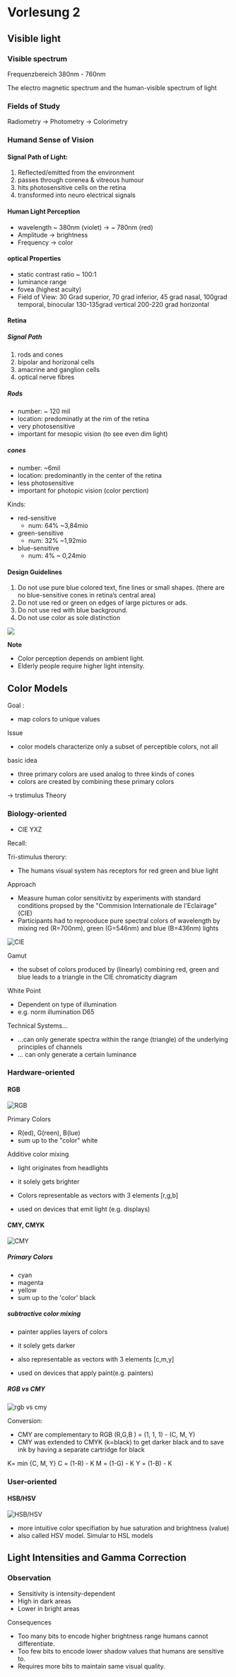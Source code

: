 # Vorlesung 2

## Visible light

###  Visible spectrum

Frequenzbereich
380nm - 760nm

The electro magnetic spectrum and the human-visible spectrum of light

### Fields of Study
Radiometry -> Photometry -> Colorimetry

### Humand Sense of Vision

#### Signal Path of Light:
1. Reflected/emitted from the environment
2. passes through corenea & vitreous humour
3. hits photosensitive cells on the retina
4. transformed into neuro electrical signals

#### Human Light Perception
- wavelength ~ 380nm (violet) -> ~ 780nm (red)
- Amplitude -> brightness
- Frequency -> color
  
#### optical Properties
- static contrast ratio ~ 100:1
- luminance range 
- fovea (highest acuity)
- Field of View: 30 Grad superior, 70 grad inferior, 45 grad nasal, 100grad temporal, binocular 130-135grad vertical 200-220 grad horizontal

#### Retina
##### Signal Path
1. rods and cones 
2. bipolar and horizonal cells
3. amacrine and ganglion cells
4. optical nerve fibres

##### Rods

- number: ~ 120 mil
- location: predominatly at the rim of the retina
- very photosensitive 
- important for mesopic vision (to see even dim light)

##### cones
- number: ~6mil
- location: predominantly in the center of the retina
- less photosensitive
- important for photopic vision (color perction)

Kinds:
- red-sensitive
  - num: 64% ~3,84mio
- green-sensitive
  - num: 32% ~1,92mio
- blue-sensitive
  - num: 4% ~ 0,24mio


#### Design Guidelines
1. Do not use pure blue colored text, fine lines or small shapes. (there are no blue-sensitive cones in retina’s central area)
2. Do not use red or green on edges of large pictures or ads.
3. Do not use red with blue background.
4. Do not use color as sole distinction

![](designGuidelines.png)

**Note**
- Color perception depends on ambient light.
- Elderly people require higher light intensity.

## Color Models

Goal : 
- map colors to unique values
  
Issue
- color models characterize only a subset of perceptible colors, not all

basic idea
- three primary colors are used analog to three kinds of cones
- colors are created by combining these primary colors

-> trstimulus Theory


### Biology-oriented
- CIE YXZ

Recall:

Tri-stimulus therory: 
- The humans visual system has receptors for red green and blue light

Approach

- Measure human color sensitivitz by experiments with standard conditions propsed by the "Commision Internationale de l'Eclairage" (CIE)
- Participants had to reprooduce pure spectral colors of wavelength  by mixing red (R=700nm), green (G=546nm) and blue (B=436nm) lights

![CIE](CIE.png)

Gamut 
- the subset of colors produced by (linearly) combining red, green and blue leads to a triangle in the CIE chromaticity diagram

White Point
- Dependent on type of illumination
- e.g. norm illumination D65

Technical Systems...
- ...can only generate spectra within the range (triangle) of the underlying principles of channels
- ... can only generate a certain luminance



### Hardware-oriented

#### RGB

![RGB](RGB.png)

Primary Colors
- R(ed), G(reen), B(lue)
- sum up to the "color" white

Additive color mixing
- light originates from headlights
- it solely gets brighter

- Colors representable as vectors with 3 elements [r,g,b]
- used on devices that emit light (e.g. displays)

  
#### CMY, CMYK
![CMY](CMY.png)

##### Primary Colors 
- cyan
- magenta 
- yellow
- sum up to the 'color' black

##### subtractive color mixing
- painter applies layers of colors
- it solely gets darker

- also representable as vectors with 3 elements [c,m,y]
- used on devices that apply paint(e.g. painters)

##### RGB vs CMY

![rgb vs cmy](RGBvSCMY.png)

Conversion:

- CMY are complementary to RGB
  (R,G,B ) = (1, 1, 1) - (C, M, Y)
- CMY was extended to CMYK (k=black) to get darker black and to save ink by having a separate cartridge for black

K= min {C, M, Y}
C = (1-R) - K
M = (1-G) - K
Y = (1-B) - K
### User-oriented 
#### HSB/HSV

![HSB/HSV](HSB.png)

- more intuitive color specifiation by hue saturation and brightness (value)
- also called HSV model. Simular to HSL models

## Light Intensities and Gamma Correction

### Observation
- Sensitivity is intensity-dependent
- High in dark areas
- Lower in bright areas

Consequences
- Too many bits to encode higher brightness range humans cannot differentiate.
- Too few bits to encode lower shadow values that humans are sensitive to.
- Requires more bits to maintain same visual quality.

